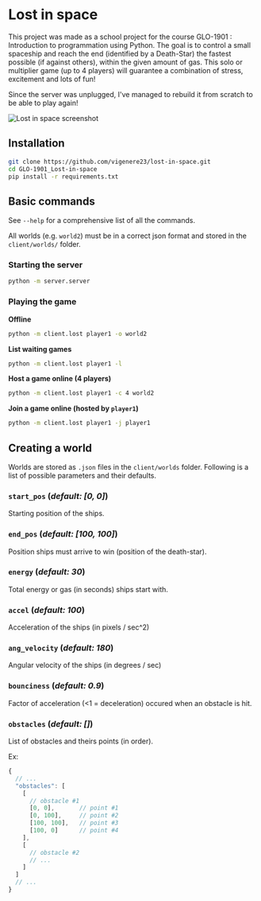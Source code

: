 # Lost in space

This project was made as a school project for the course GLO-1901 : Introduction to programmation using Python. The goal is to control a small spaceship and reach the end (identified by a Death-Star) the fastest possible (if against others), within the given amount of gas. This solo or multiplier game (up to 4 players) will guarantee a combination of stress, excitement and lots of fun!

Since the server was unplugged, I've managed to rebuild it from scratch to be able to play again!

![Lost in space screenshot](https://user-images.githubusercontent.com/32545895/57194913-8011e500-6f1a-11e9-8582-dcb49983ba1e.png)

## Installation

```bash
git clone https://github.com/vigenere23/lost-in-space.git
cd GLO-1901_Lost-in-space
pip install -r requirements.txt
```

## Basic commands

See `--help` for a comprehensive list of all the commands.

All worlds (e.g. `world2`) must be in a correct json format and stored in the `client/worlds/` folder.

### Starting the server

```bash
python -m server.server
```

### Playing the game

**Offline**
```bash
python -m client.lost player1 -o world2
```

**List waiting games**
```bash
python -m client.lost player1 -l
```

**Host a game online (4 players)**
```bash
python -m client.lost player1 -c 4 world2
```

**Join a game online (hosted by `player1`)**
```bash
python -m client.lost player1 -j player1
```

## Creating a world

Worlds are stored as `.json` files in the `client/worlds` folder. Following is a list of possible parameters and their defaults. 

### `start_pos` (*default: [0, 0]*)

Starting position of the ships. 

### `end_pos` (*default: [100, 100]*)

Position ships must arrive to win (position of the death-star). 

### `energy` (*default: 30*)

Total energy or gas (in seconds) ships start with. 

### `accel` (*default: 100*)

Acceleration of the ships (in pixels / sec^2)

### `ang_velocity` (*default: 180*)

Angular velocity of the ships (in degrees / sec)

### `bounciness` (*default: 0.9*)

Factor of acceleration (<1 = deceleration) occured when an obstacle is hit. 

### `obstacles` (*default: []*)

List of obstacles and theirs points (in order).

Ex: 

```js
{
  // ...
  "obstacles": [
    [
      // obstacle #1
      [0, 0],       // point #1
      [0, 100],     // point #2
      [100, 100],   // point #3
      [100, 0]      // point #4
    ],
    [
      // obstacle #2
      // ...
    ]
  ]
  // ...
}
```
